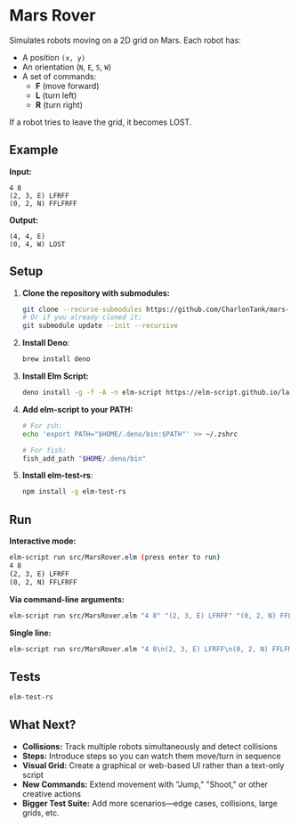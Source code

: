 # Mars Rover

Simulates robots moving on a 2D grid on Mars. Each robot has:

- A position `(x, y)`
- An orientation (`N`, `E`, `S`, `W`)
- A set of commands:
  - **F** (move forward)
  - **L** (turn left)
  - **R** (turn right)

If a robot tries to leave the grid, it becomes LOST.

## Example

**Input:**
```
4 8
(2, 3, E) LFRFF
(0, 2, N) FFLFRFF
```

**Output:**
```
(4, 4, E)
(0, 4, W) LOST
```

## Setup

1. **Clone the repository with submodules:**
   ```bash
   git clone --recurse-submodules https://github.com/CharlonTank/mars-rover.git
   # Or if you already cloned it:
   git submodule update --init --recursive
   ```

2. **Install Deno**:
   ```bash
   brew install deno
   ```

3. **Install Elm Script:**
   ```bash
   deno install -g -f -A -n elm-script https://elm-script.github.io/latest
   ```

4. **Add elm-script to your PATH:**
   ```bash
   # For zsh:
   echo 'export PATH="$HOME/.deno/bin:$PATH"' >> ~/.zshrc
   
   # For fish:
   fish_add_path "$HOME/.deno/bin"
   ```

5. **Install elm-test-rs**:
   ```bash
   npm install -g elm-test-rs
   ```

## Run

**Interactive mode:**
```bash
elm-script run src/MarsRover.elm (press enter to run)
4 8
(2, 3, E) LFRFF
(0, 2, N) FFLFRFF
```

**Via command-line arguments:**
```bash
elm-script run src/MarsRover.elm "4 8" "(2, 3, E) LFRFF" "(0, 2, N) FFLFRFF"
```

**Single line:**
```bash
elm-script run src/MarsRover.elm "4 8\n(2, 3, E) LFRFF\n(0, 2, N) FFLFRFF"
```

## Tests

```bash
elm-test-rs
```

## What Next?

- **Collisions:** Track multiple robots simultaneously and detect collisions
- **Steps:** Introduce steps so you can watch them move/turn in sequence
- **Visual Grid:** Create a graphical or web-based UI rather than a text-only script
- **New Commands:** Extend movement with "Jump," "Shoot," or other creative actions
- **Bigger Test Suite:** Add more scenarios—edge cases, collisions, large grids, etc.
